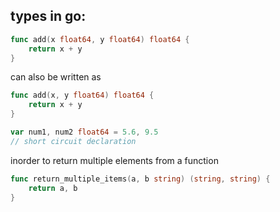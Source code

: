 ## types in go:

``` go
func add(x float64, y float64) float64 {
    return x + y
}
```

can also be written as
``` go
func add(x, y float64) float64 {
    return x + y
}

var num1, num2 float64 = 5.6, 9.5
// short circuit declaration
```

inorder to return multiple elements from
a function

``` go
func return_multiple_items(a, b string) (string, string) {
    return a, b
}
```
